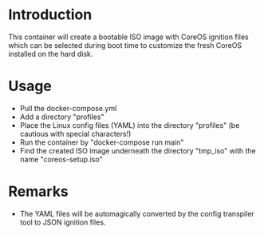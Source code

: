 # Introduction
This container will create a bootable ISO image with CoreOS ignition files which can be selected during boot time to customize the fresh CoreOS installed on the hard disk.

# Usage
- Pull the docker-compose.yml
- Add a directory "profiles"
- Place the Linux config files (YAML) into the directory "profiles" (be cautious with special characters!)
- Run the container by "docker-compose run main"
- Find the created ISO image underneath the directory "tmp_iso" with the name "coreos-setup.iso"

# Remarks
- The YAML files will be automagically converted by the config transpiler tool to JSON ignition files.



